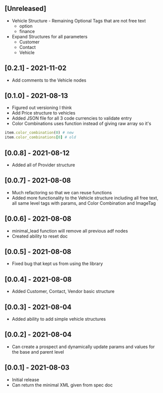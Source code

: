 ## [Unreleased]
- Vehicle Structure - Remaining Optional Tags that are not free text
  - option
  - finance
- Expand Structures for all parameters
  - Customer 
  - Contact
  - Vehicle

## [0.2.1] - 2021-11-02
- Add comments to the Vehicle nodes

## [0.1.0] - 2021-08-13
- Figured out versioning I think
- Add Price structure to vehicles
- Added JSON file for all 3 code currencies to validate entry
- Color Combinations uses function instead of giving raw array so it's
```ruby
item.color_combination(0) # new
item.color_combinations[0] # old
```

## [0.0.8] - 2021-08-12
- Added all of Provider structure

## [0.0.7] - 2021-08-08
- Much refactoring so that we can reuse functions 
- Added more functionality to the Vehicle structure including all free text, all same level tags with params, and Color Combination and ImageTag


## [0.0.6] - 2021-08-08
- minimal_lead function will remove all previous adf nodes
- Created ability to reset doc

## [0.0.5] - 2021-08-08
- Fixed bug that kept us from using the library

## [0.0.4] - 2021-08-08
- Added Customer, Contact, Vendor basic structure


## [0.0.3] - 2021-08-04
- Added ability to add simple vehicle structures

## [0.0.2] - 2021-08-04

- Can create a prospect and dynamically update params and values for the base and parent level

## [0.0.1] - 2021-08-03

- Initial release
- Can return the minimal XML given from spec doc
